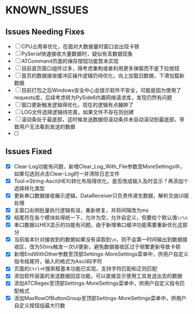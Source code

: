# KNOWN_ISSUES

## Issues Needing Fixes

- [ ] CPU占用率优化，在面对大数据量时窗口会出现卡顿
- [ ] PySerial快速接收大量数据时，疑似有丢数据现象
- [ ] ATCommand页面的保存按钮功能暂未实现
- [ ] 目前首页窗口组件过多，得考虑重构或者利用更多弹窗而不是下拉按钮
- [ ] 首页的数据接收缓冲区操作逻辑仍待优化，向上加载旧数据，下滑加载新数据
- [ ] 目前打包之后Windows安全中心会提示软件不安全，可能是因为使用了requests库，后续考虑转为PySide6内置网络请求库，发现仍然有问题
- [ ] 窗口更新触发逻辑得优化，现在的逻辑有点臃肿了
- [ ] LOG文件选择逻辑待完善，如果文件不存在则创建
- [ ] 滚动条处于最底部，这时候发送数据但滚动条并未自动滚动到最底部，导致用户无法看到发送的数据
- [ ] 

## Issues Fixed

- [x] Clear-Log功能有问题，新增Clear_Log_With_File参数至MoreSettings中，如果勾选则点击Clear-Log时一并清除日志文件
- [x] Tool->String-Ascii(HEX)转化布局得优化，是否改成输入及时显示？再添加个选择转化类型
- [x] 更新串口数据接收展示逻辑，DataReceiver只负责传递生数据，解析交由UI层处理
- [x] 主窗口右侧批量执行逻辑有误，重新修复，并将间隔改为ms
- [x] 结尾符在各个模块处得统一下，允许为空，允许自定义，但要给个默认值`\r\n`
- [x] 串口数据以HEX显示的功能有问题，由于新增串口缓冲功能需要重新优化这部分
- [x] 当前版本针对接收到的数据如果没有读取到`\n`，则不会第一时间输出到数据接收区，改为50ms触发一次UI更新，避免数据接收区过于频繁更新导致卡顿
- [x] 新增EndWithOther参数至顶部Settings-MoreSettings菜单中，供用户自定义指令结尾符，输入的格式为Ascii码字符
- [x] 页面的`Ctrl+F`搜索框基本功能已实现，支持字符匹配和正则匹配
- [x] 添加软件层面的发送数据回显功能，可以直接显示使用工具发送出去的数据
- [x] 添加ATCRegex至顶部Settings-MoreSettings菜单中，供用户自定义指令匹配格式
- [x] 添加MaxRowOfButtonGroup至顶部Settings-MoreSettings菜单中，供用户自定义按钮组最大行数